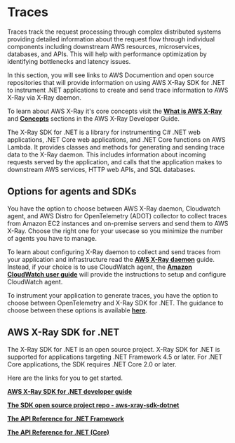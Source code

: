 # Traces

Traces track the request processing through complex distributed systems providing detailed information about the request flow through individual components including downstream AWS resources, microservices, databases, and APIs. This will help with performance optimization by identifying bottlenecks and latency issues.

In this section, you will see links to AWS Documention and open source repositories that will provide information on using AWS X-Ray SDK for .NET to instrument .NET applications to create and send trace information to AWS X-Ray via X-Ray daemon.

To learn about AWS X-Ray it's core concepts visit the [**What is AWS X-Ray**](https://docs.aws.amazon.com/xray/latest/devguide/aws-xray.html) and [**Concepts**](https://docs.aws.amazon.com/xray/latest/devguide/aws-xray.html) sections in the AWS X-Ray Developer Guide.

The X-Ray SDK for .NET is a library for instrumenting C# .NET web applications, .NET Core web applications, and .NET Core functions on AWS Lambda. It provides classes and methods for generating and sending trace data to the X-Ray daemon. This includes information about incoming requests served by the application, and calls that the application makes to downstream AWS services, HTTP web APIs, and SQL databases.

## Options for agents and SDKs

You have the option to choose between AWS X-Ray daemon, Cloudwatch agent, and AWS Distro for OpenTelemetry (ADOT) collector to collect traces from Amazon EC2 instances and on-premise servers and send them to AWS X-Ray. Choose the right one for your usecase so you minimize the number of agents you have to manage. 

To learn about configuring X-Ray daemon to collect and send traces from your application and infrastructure read the [**AWS X-Ray daemon**](https://docs.aws.amazon.com/xray/latest/devguide/xray-daemon.html) guide. Instead, if your choice is to use CloudWatch agent, the [**Amazon CloudWatch user guide**](https://docs.aws.amazon.com/AmazonCloudWatch/latest/monitoring/Install-CloudWatch-Agent.html) will provide the instructions to setup and configure CloudWatch agent.

To instrument your application to generate traces, you have the option to choose between OpenTelemetry and X-Ray SDK for .NET. The guidance to choose between these options is available [**here**](https://docs.aws.amazon.com/xray/latest/devguide/xray-instrumenting-your-app.html#xray-instrumenting-choosing). 

## AWS X-Ray SDK for .NET
 
The X-Ray SDK for .NET is an open source project. X-Ray SDK for .NET is supported for applications targeting .NET Framework 4.5 or later. For .NET Core applications, the SDK requires .NET Core 2.0 or later.

Here are the links for you to get started.

[**AWS X-Ray SDK for .NET developer guide**](https://docs.aws.amazon.com/xray/latest/devguide/xray-sdk-dotnet.html)

[**The SDK open source project repo - aws-xray-sdk-dotnet**](https://docs.aws.amazon.com/xray/latest/devguide/xray-sdk-dotnet.html)

[**The API Reference for .NET Framework**](https://docs.aws.amazon.com/xray-sdk-for-dotnet/latest/reference/html/d0b774be-200e-4897-9ce6-4e43c3f6f5de.htm)

[**The API Reference for .NET (Core)**](https://docs.aws.amazon.com/xray-sdk-for-dotnetcore/latest/reference/html/bdf06719-4833-4e03-8ce5-31debb71506c.htm)